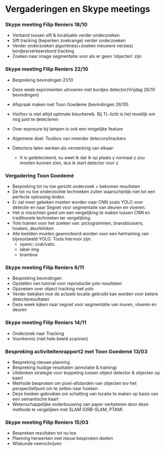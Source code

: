 # Vergaderingen en Skype meetings

### Skype meeting Filip Reniers 18/10
- Verband tussen sift & localisatie verder onderzoeken
- Sift tracking (beperken zoekrange) verder onderzoeken
- Verder onderzoeken algoritmes(+zoeken nieuwere versies) bordjes/verkeersbord tracking
- Zoeken naar image segmentatie voor als er geen 'objecten' zijn


### Skype meeting Filip Reniers 22/10
- Bespreking bevindingen 21/10
- Deze week expirimenten uitvoeren met bordjes detector(Vrijdag 26/10 bevindingen)
- Afspraak maken met Toon Goedeme (bevindingen 26/10)
- Hsi/hsv is niet altijd optimale kleurbereik. Bij TL-licht is het moeilijk om nog juist te detecteren

- Over exposure bij lampen is ook een mogelijke feature
- Algemene doel: Toolbox van meerder detecors/trackers
- Detectors laten werken als versterking van elkaar:
    - X is gedetecteerd, nu weet ik dat ik op plaats y normaal z zou moeten kunnen zien, dus ik start detector voor z



### Vergadering Toon Goedemé
- Bespreking tot nu toe gericht onderzoek + bekomen resultaten
- De tot nu toe onderzochte technieken zullen waarschijnlijk niet tot een perfecte oplossing leiden.
- Er zal meer gekeken moeten worden naar CNN zoals YOLO voor detectie en naar Segnet voor segmentatie van deuren en vloeren.
- Het is misschien goed om een vergelijking te maken tussen CNN en traditionele technieken ter vergelijking.
- Yolo trainen voor het zoeken van: pictogrammen, bransblussers, hoeken, deurklinken
- Alle beelden moeten geannoteerd worden voor een hertraining van bijvoorbeeld YOLO. Tools hiervoor zijn:
    - openc: cvat/vatic
    - label-img
    - brambox


### Skype meeting Filip Reniers 6/11
- Bespreking bevindingen
- Opstellen van tutorial voor reproductie yolo resultaten
- Opzoeken over object tracking met yolo
- Verder bekijken hoe de actuele locatie gebruikt kan worden voor betere detectieresultaten
- Deze week kijken naar segnet voor segmentatie van muren, vloeren en deuren


### Skype meeting Filip Reniers 14/11
- Onderzoek naar Tracking
- Voorkennis (niet hele beeld scannen)


### Bespreking activiteitenrapport2 met Toon Goedemé 13/03
- Bespreking nieuwe planning
- Bespreking huidige resultaten (annotatie & training)
- Uitdenken strategie voor koppeling tussen object detector & objecten op kaart
- Methode besproken om pixel-afstanden van objecten tov het perspectiefpunt om te zetten naar hoeken
- Deze hoeken gebruiken om schatting van locatie te maken op basis van een semantische kaart
- Wetenschappelijke onderbouwing van paper verbeteren door deze methode te vergelijken met SLAM (ORB-SLAM, PTAM)

### Skype meeting Filip Reniers 15/03
- Bespreken resultaten tot nu toe
- Planning herwerken met nieuw besproken doelen
- Wiskunde neerschrijven
